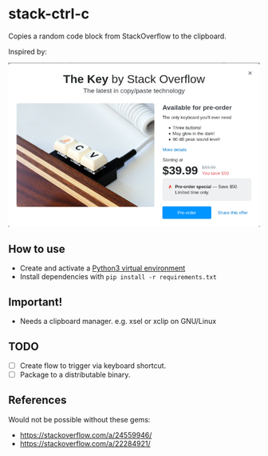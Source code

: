 # stack-ctrl-c
Copies a random code block from StackOverflow to the clipboard.

Inspired by:

![StackOverflow Keyboard](best_keyboard.png)

## How to use

- Create and activate a [Python3 virtual environment](https://stackoverflow.com/a/19848770/)
- Install dependencies with `pip install -r requirements.txt`

## Important!
- Needs a clipboard manager. e.g. xsel or xclip on GNU/Linux

## TODO

- [ ] Create flow to trigger via keyboard shortcut.
- [ ] Package to a distributable binary.

## References

Would not be possible without these gems:

- https://stackoverflow.com/a/24559946/
- https://stackoverflow.com/a/22284921/